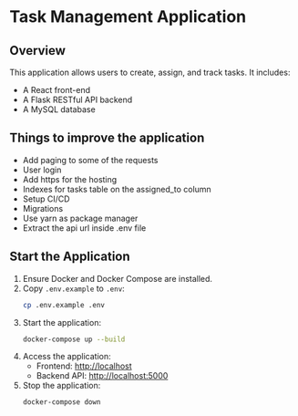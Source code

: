 # Task Management Application

## Overview
This application allows users to create, assign, and track tasks. It includes:
- A React front-end
- A Flask RESTful API backend
- A MySQL database

## Things to improve the application
  - Add paging to some of the requests
  - User login
  - Add https for the hosting
  - Indexes for tasks table on the assigned_to column
  - Setup CI/CD
  - Migrations
  - Use yarn as package manager
  - Extract the api url inside .env file

## Start the Application
1. Ensure Docker and Docker Compose are installed.
2. Copy `.env.example` to `.env`:
   ```sh
   cp .env.example .env
   ```
3. Start the application:
   ```sh
   docker-compose up --build
   ```
4. Access the application:
   - Frontend: [http://localhost](http://localhost)
   - Backend API: [http://localhost:5000](http://localhost:5000)
5. Stop the application:
   ```sh
   docker-compose down
   ```